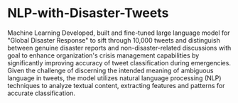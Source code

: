 # NLP-with-Disaster-Tweets
Machine Learning
Developed, built and fine-tuned large language model for "Global Disaster Response" to sift through 10,000 tweets and distinguish between genuine disaster reports and non-disaster-related discussions with goal to enhance organization's crisis management capabilities by significantly improving accuracy of tweet classification during emergencies. Given the challenge of discerning the intended meaning of ambiguous language in tweets, the model utilizes natural language processing (NLP) techniques to analyze textual content, extracting features and patterns for accurate classification. 
